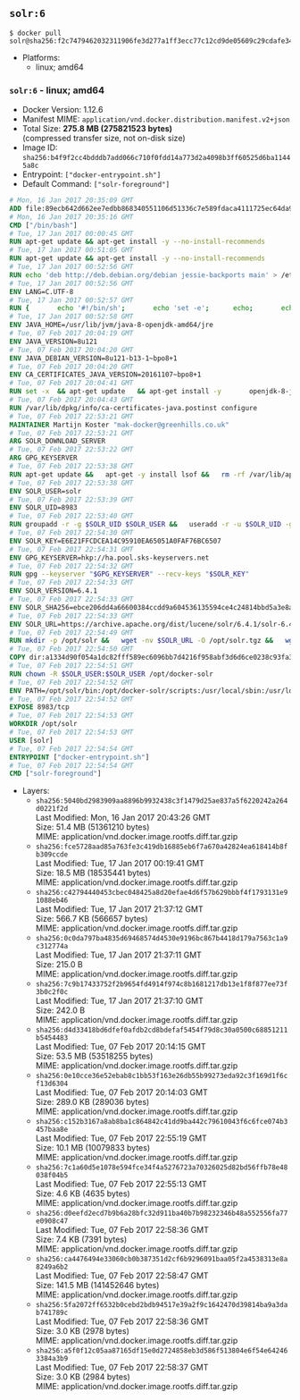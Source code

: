 ## `solr:6`

```console
$ docker pull solr@sha256:f2c7479462032311906fe3d277a1ff3ecc77c12cd9de05609c29cdafe3468e24
```

-	Platforms:
	-	linux; amd64

### `solr:6` - linux; amd64

-	Docker Version: 1.12.6
-	Manifest MIME: `application/vnd.docker.distribution.manifest.v2+json`
-	Total Size: **275.8 MB (275821523 bytes)**  
	(compressed transfer size, not on-disk size)
-	Image ID: `sha256:b4f9f2cc4bdddb7add066c710f0fdd14a773d2a4098b3ff60525d6ba11445a8c`
-	Entrypoint: `["docker-entrypoint.sh"]`
-	Default Command: `["solr-foreground"]`

```dockerfile
# Mon, 16 Jan 2017 20:35:09 GMT
ADD file:89ecb642d662ee7edbb868340551106d51336c7e589fdaca4111725ec64da957 in / 
# Mon, 16 Jan 2017 20:35:16 GMT
CMD ["/bin/bash"]
# Tue, 17 Jan 2017 00:00:45 GMT
RUN apt-get update && apt-get install -y --no-install-recommends 		ca-certificates 		curl 		wget 	&& rm -rf /var/lib/apt/lists/*
# Tue, 17 Jan 2017 00:51:05 GMT
RUN apt-get update && apt-get install -y --no-install-recommends 		bzip2 		unzip 		xz-utils 	&& rm -rf /var/lib/apt/lists/*
# Tue, 17 Jan 2017 00:52:56 GMT
RUN echo 'deb http://deb.debian.org/debian jessie-backports main' > /etc/apt/sources.list.d/jessie-backports.list
# Tue, 17 Jan 2017 00:52:56 GMT
ENV LANG=C.UTF-8
# Tue, 17 Jan 2017 00:52:57 GMT
RUN { 		echo '#!/bin/sh'; 		echo 'set -e'; 		echo; 		echo 'dirname "$(dirname "$(readlink -f "$(which javac || which java)")")"'; 	} > /usr/local/bin/docker-java-home 	&& chmod +x /usr/local/bin/docker-java-home
# Tue, 17 Jan 2017 00:52:58 GMT
ENV JAVA_HOME=/usr/lib/jvm/java-8-openjdk-amd64/jre
# Tue, 07 Feb 2017 20:04:19 GMT
ENV JAVA_VERSION=8u121
# Tue, 07 Feb 2017 20:04:20 GMT
ENV JAVA_DEBIAN_VERSION=8u121-b13-1~bpo8+1
# Tue, 07 Feb 2017 20:04:20 GMT
ENV CA_CERTIFICATES_JAVA_VERSION=20161107~bpo8+1
# Tue, 07 Feb 2017 20:04:41 GMT
RUN set -x 	&& apt-get update 	&& apt-get install -y 		openjdk-8-jre-headless="$JAVA_DEBIAN_VERSION" 		ca-certificates-java="$CA_CERTIFICATES_JAVA_VERSION" 	&& rm -rf /var/lib/apt/lists/* 	&& [ "$JAVA_HOME" = "$(docker-java-home)" ]
# Tue, 07 Feb 2017 20:04:43 GMT
RUN /var/lib/dpkg/info/ca-certificates-java.postinst configure
# Tue, 07 Feb 2017 22:53:21 GMT
MAINTAINER Martijn Koster "mak-docker@greenhills.co.uk"
# Tue, 07 Feb 2017 22:53:21 GMT
ARG SOLR_DOWNLOAD_SERVER
# Tue, 07 Feb 2017 22:53:22 GMT
ARG GPG_KEYSERVER
# Tue, 07 Feb 2017 22:53:38 GMT
RUN apt-get update &&   apt-get -y install lsof &&   rm -rf /var/lib/apt/lists/*
# Tue, 07 Feb 2017 22:53:38 GMT
ENV SOLR_USER=solr
# Tue, 07 Feb 2017 22:53:39 GMT
ENV SOLR_UID=8983
# Tue, 07 Feb 2017 22:53:40 GMT
RUN groupadd -r -g $SOLR_UID $SOLR_USER &&   useradd -r -u $SOLR_UID -g $SOLR_USER $SOLR_USER
# Tue, 07 Feb 2017 22:54:30 GMT
ENV SOLR_KEY=E6E21FFCDCEA14C95910EA65051A0FAF76BC6507
# Tue, 07 Feb 2017 22:54:31 GMT
ENV GPG_KEYSERVER=hkp://ha.pool.sks-keyservers.net
# Tue, 07 Feb 2017 22:54:32 GMT
RUN gpg --keyserver "$GPG_KEYSERVER" --recv-keys "$SOLR_KEY"
# Tue, 07 Feb 2017 22:54:33 GMT
ENV SOLR_VERSION=6.4.1
# Tue, 07 Feb 2017 22:54:33 GMT
ENV SOLR_SHA256=ebce206dd4a66600384ccdd9a604536135594ce4c24814bbd5a3e8a8ec1efbb9
# Tue, 07 Feb 2017 22:54:33 GMT
ENV SOLR_URL=https://archive.apache.org/dist/lucene/solr/6.4.1/solr-6.4.1.tgz
# Tue, 07 Feb 2017 22:54:49 GMT
RUN mkdir -p /opt/solr &&   wget -nv $SOLR_URL -O /opt/solr.tgz &&   wget -nv $SOLR_URL.asc -O /opt/solr.tgz.asc &&   echo "$SOLR_SHA256 */opt/solr.tgz" | sha256sum -c - &&   (>&2 ls -l /opt/solr.tgz /opt/solr.tgz.asc) &&   gpg --batch --verify /opt/solr.tgz.asc /opt/solr.tgz &&   tar -C /opt/solr --extract --file /opt/solr.tgz --strip-components=1 &&   rm /opt/solr.tgz* &&   rm -Rf /opt/solr/docs/ &&   mkdir -p /opt/solr/server/solr/lib /opt/solr/server/solr/mycores &&   sed -i -e 's/#SOLR_PORT=8983/SOLR_PORT=8983/' /opt/solr/bin/solr.in.sh &&   sed -i -e '/-Dsolr.clustering.enabled=true/ a SOLR_OPTS="$SOLR_OPTS -Dsun.net.inetaddr.ttl=60 -Dsun.net.inetaddr.negative.ttl=60"' /opt/solr/bin/solr.in.sh &&   chown -R $SOLR_USER:$SOLR_USER /opt/solr &&   mkdir /docker-entrypoint-initdb.d /opt/docker-solr/
# Tue, 07 Feb 2017 22:54:50 GMT
COPY dir:a1334d90f054a1dc82fff589ec6096bb7d4216f958abf3d6d6ce0238c93fa3b3 in /opt/docker-solr/scripts 
# Tue, 07 Feb 2017 22:54:51 GMT
RUN chown -R $SOLR_USER:$SOLR_USER /opt/docker-solr
# Tue, 07 Feb 2017 22:54:52 GMT
ENV PATH=/opt/solr/bin:/opt/docker-solr/scripts:/usr/local/sbin:/usr/local/bin:/usr/sbin:/usr/bin:/sbin:/bin
# Tue, 07 Feb 2017 22:54:52 GMT
EXPOSE 8983/tcp
# Tue, 07 Feb 2017 22:54:53 GMT
WORKDIR /opt/solr
# Tue, 07 Feb 2017 22:54:53 GMT
USER [solr]
# Tue, 07 Feb 2017 22:54:54 GMT
ENTRYPOINT ["docker-entrypoint.sh"]
# Tue, 07 Feb 2017 22:54:54 GMT
CMD ["solr-foreground"]
```

-	Layers:
	-	`sha256:5040bd2983909aa8896b9932438c3f1479d25ae837a5f6220242a264d0221f2d`  
		Last Modified: Mon, 16 Jan 2017 20:43:26 GMT  
		Size: 51.4 MB (51361210 bytes)  
		MIME: application/vnd.docker.image.rootfs.diff.tar.gzip
	-	`sha256:fce5728aad85a763fe3c419db16885eb6f7a670a42824ea618414b8fb309ccde`  
		Last Modified: Tue, 17 Jan 2017 00:19:41 GMT  
		Size: 18.5 MB (18535441 bytes)  
		MIME: application/vnd.docker.image.rootfs.diff.tar.gzip
	-	`sha256:c42794440453cbec048425a8d20efae4d6f57b629bbbf4f1793131e91088eb46`  
		Last Modified: Tue, 17 Jan 2017 21:37:12 GMT  
		Size: 566.7 KB (566657 bytes)  
		MIME: application/vnd.docker.image.rootfs.diff.tar.gzip
	-	`sha256:0c0da797ba4835d69468574d4530e9196bc867b4418d179a7563c1a9c312774a`  
		Last Modified: Tue, 17 Jan 2017 21:37:11 GMT  
		Size: 215.0 B  
		MIME: application/vnd.docker.image.rootfs.diff.tar.gzip
	-	`sha256:7c9b17433752f2b9654fd4914f974c8b1681217db13e1f8f877ee73f3b0c2f0c`  
		Last Modified: Tue, 17 Jan 2017 21:37:10 GMT  
		Size: 242.0 B  
		MIME: application/vnd.docker.image.rootfs.diff.tar.gzip
	-	`sha256:d4d33418bd6dfef0afdb2cd8bdefaf5454f79d8c30a0500c68851211b5454483`  
		Last Modified: Tue, 07 Feb 2017 20:14:15 GMT  
		Size: 53.5 MB (53518255 bytes)  
		MIME: application/vnd.docker.image.rootfs.diff.tar.gzip
	-	`sha256:0e10cce36e52ebab8c1bb53f163e26db55b99273eda92c3f169d1f6cf13d6304`  
		Last Modified: Tue, 07 Feb 2017 20:14:03 GMT  
		Size: 289.0 KB (289036 bytes)  
		MIME: application/vnd.docker.image.rootfs.diff.tar.gzip
	-	`sha256:c152b3167a8ab8ba1c864842c41dd9ba442c79610043f6c6fce074b3457baa8e`  
		Last Modified: Tue, 07 Feb 2017 22:55:19 GMT  
		Size: 10.1 MB (10079833 bytes)  
		MIME: application/vnd.docker.image.rootfs.diff.tar.gzip
	-	`sha256:7c1a60d5e1078e594fce34f4a5276723a70326025d82bd56ffb78e48038f04b5`  
		Last Modified: Tue, 07 Feb 2017 22:55:13 GMT  
		Size: 4.6 KB (4635 bytes)  
		MIME: application/vnd.docker.image.rootfs.diff.tar.gzip
	-	`sha256:d0eefd2ecd7b9b6a28bfc32d911ba40b7b98232346b48a552556fa77e0908c47`  
		Last Modified: Tue, 07 Feb 2017 22:58:36 GMT  
		Size: 7.4 KB (7391 bytes)  
		MIME: application/vnd.docker.image.rootfs.diff.tar.gzip
	-	`sha256:ca4476494e33060cb0b387351d2cf6b9296091baa05f2a4538313e8a8249a6b2`  
		Last Modified: Tue, 07 Feb 2017 22:58:47 GMT  
		Size: 141.5 MB (141452646 bytes)  
		MIME: application/vnd.docker.image.rootfs.diff.tar.gzip
	-	`sha256:5fa2072ff6532b0cebd2bdb94517e39a2f9c1642470d39814ba9a3dab741789c`  
		Last Modified: Tue, 07 Feb 2017 22:58:36 GMT  
		Size: 3.0 KB (2978 bytes)  
		MIME: application/vnd.docker.image.rootfs.diff.tar.gzip
	-	`sha256:a5f0f12c05aa87165df15e0d2724858eb3d586f513804e6f54e642463384a3b9`  
		Last Modified: Tue, 07 Feb 2017 22:58:37 GMT  
		Size: 3.0 KB (2984 bytes)  
		MIME: application/vnd.docker.image.rootfs.diff.tar.gzip
